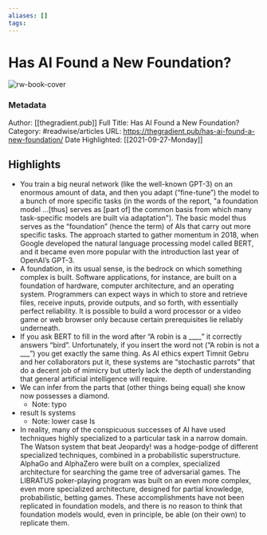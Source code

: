 ```yaml
---
aliases: []
tags:
---
```

# Has AI Found a New Foundation?

![rw-book-cover](https://readwise-assets.s3.amazonaws.com/static/images/article4.6bc1851654a0.png)
### Metadata
Author: [[thegradient.pub]]
Full Title: Has AI Found a New Foundation?
Category: #readwise/articles
URL: https://thegradient.pub/has-ai-found-a-new-foundation/
Date Highlighted: [[2021-09-27-Monday]]

## Highlights
- You train a big neural network (like the well-known GPT-3) on an enormous amount of data, and then you adapt (“fine-tune”) the model to a bunch of more specific tasks (in the words of the report, "a foundation model ...[thus] serves as [part of] the common basis from which many task-specific models are built via adaptation"). The basic model thus serves as the “foundation” (hence the term) of AIs that carry out more specific tasks. The approach started to gather momentum in 2018, when Google developed the natural language processing model called BERT, and it became even more popular with the introduction last year of OpenAI’s GPT-3.
- A foundation, in its usual sense, is the bedrock on which something complex is built. Software applications, for instance, are built on a foundation of hardware, computer architecture, and an operating system. Programmers can expect ways in which to store and retrieve files, receive inputs, provide outputs, and so forth, with essentially perfect reliability. It is possible to build a word processor or a video game or web browser only because certain prerequisites lie reliably underneath.
- If you ask BERT to fill in the word after “A robin is a ____” it correctly answers “bird”. Unfortunately, if you insert the word not (“A robin is not a ___”) you get exactly the same thing. As AI ethics expert Timnit Gebru and her collaborators put it, these systems are “stochastic parrots” that do a decent job of mimicry but utterly lack the depth of understanding that general artificial intelligence will require.
- We can infer from the parts that (other things being equal) she know now possesses a diamond.
    - Note: typo
- result Is systems
    - Note: lower case Is
- In reality, many of the conspicuous successes of AI have used techniques highly specialized to a particular task in a narrow domain. The Watson system that beat Jeopardy! was a hodge-podge of different specialized techniques, combined in a probabilistic superstructure. AlphaGo and AlphaZero were built on a complex, specialized architecture for searching the game tree of adversarial games. The LIBRATUS poker-playing program was built on an even more complex, even more specialized architecture, designed for partial knowledge, probabilistic, betting games. These accomplishments have not been replicated in foundation models, and there is no reason to think that foundation models would, even in principle, be able (on their own) to replicate them.
